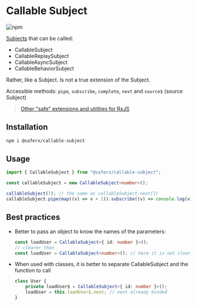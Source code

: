 # Callable Subject

![npm](https://img.shields.io/npm/v/@saferx/callable-subject)

[Subjects](https://rxjs-dev.firebaseapp.com/guide/subject) that can be called:

-   CallableSubject
-   CallableReplaySubject
-   CallableAsyncSubject
-   CallableBehaviorSubject

Rather, like a Subject. Is not a true extension of the Subject.

Accessible methods: `pipe`, `subscribe`, `complete`, `next` and `source$` (source Subject)

> [Other "safe" extensions and utilities for RxJS](https://github.com/KrickRay/saferx)

## Installation

```sh
npm i @saferx/callable-subject
```

## Usage

```ts
import { CallableSubject } from "@saferx/callable-subject";

const callableSubject = new CallableSubject<number>();

callableSubject(7); // the same as callableSubject.next(7)
callableSubject.pipe(map((v) => v + 1)).subscribe((v) => console.log(v)); // logs: 8
```

## Best practices

-   Better to pass an object to know the names of the parameters:

    ```ts
    const loadUser = CallableSubject<{ id: number }>();
    // clearer than
    const loadUser = CallableSubject<number>(); // here it is not clear what is the argument "number"
    ```

-   When used with classes, it is better to separate CallableSubject and the function to call

    ```ts
    class User {
        private loadUser$ = CallableSubject<{ id: number }>();
        loadUser = this.loadUser$.next; // next already binded
    }
    ```
